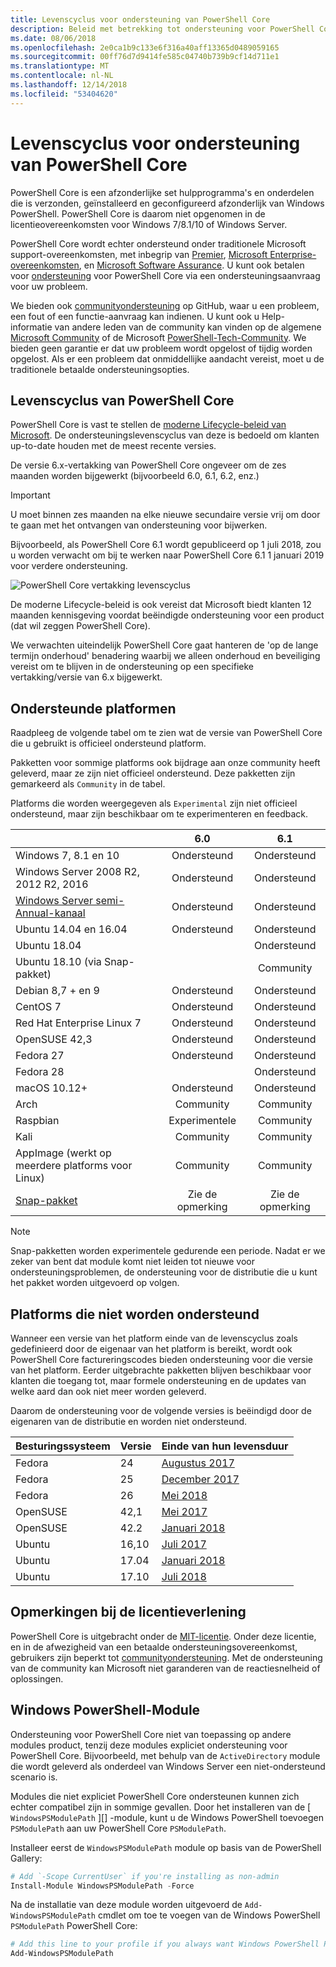 ```yaml
---
title: Levenscyclus voor ondersteuning van PowerShell Core
description: Beleid met betrekking tot ondersteuning voor PowerShell Core
ms.date: 08/06/2018
ms.openlocfilehash: 2e0ca1b9c133e6f316a40aff13365d0489059165
ms.sourcegitcommit: 00ff76d7d9414fe585c04740b739b9cf14d711e1
ms.translationtype: MT
ms.contentlocale: nl-NL
ms.lasthandoff: 12/14/2018
ms.locfileid: "53404620"
---
```

# <a name="powershell-core-support-lifecycle"></a>Levenscyclus voor ondersteuning van PowerShell Core

PowerShell Core is een afzonderlijke set hulpprogramma's en onderdelen die is verzonden, geïnstalleerd en geconfigureerd afzonderlijk van Windows PowerShell.
PowerShell Core is daarom niet opgenomen in de licentieovereenkomsten voor Windows 7/8.1/10 of Windows Server.

PowerShell Core wordt echter ondersteund onder traditionele Microsoft support-overeenkomsten, met inbegrip van [Premier][], [Microsoft Enterprise-overeenkomsten][enterprise-agreement], en [Microsoft Software Assurance][assurance].
U kunt ook betalen voor [ondersteuning][] voor PowerShell Core via een ondersteuningsaanvraag voor uw probleem.

We bieden ook [communityondersteuning][] op GitHub, waar u een probleem, een fout of een functie-aanvraag kan indienen.
U kunt ook u Help-informatie van andere leden van de community kan vinden op de algemene [Microsoft Community][] of de Microsoft [PowerShell-Tech-Community][].
We bieden geen garantie er dat uw probleem wordt opgelost of tijdig worden opgelost.
Als er een probleem dat onmiddellijke aandacht vereist, moet u de traditionele betaalde ondersteuningsopties.

## <a name="lifecycle-of-powershell-core"></a>Levenscyclus van PowerShell Core

PowerShell Core is vast te stellen de [moderne Lifecycle-beleid van Microsoft][modern].
De ondersteuningslevenscyclus van deze is bedoeld om klanten up-to-date houden met de meest recente versies.

De versie 6.x-vertakking van PowerShell Core ongeveer om de zes maanden worden bijgewerkt (bijvoorbeeld 6.0, 6.1, 6.2, enz.)

> [!IMPORTANT]
> U moet binnen zes maanden na elke nieuwe secundaire versie vrij om door te gaan met het ontvangen van ondersteuning voor bijwerken.

Bijvoorbeeld, als PowerShell Core 6.1 wordt gepubliceerd op 1 juli 2018, zou u worden verwacht om bij te werken naar PowerShell Core 6.1 1 januari 2019 voor verdere ondersteuning.

![PowerShell Core vertakking levenscyclus][lifecycle-chart]

De moderne Lifecycle-beleid is ook vereist dat Microsoft biedt klanten 12 maanden kennisgeving voordat beëindigde ondersteuning voor een product (dat wil zeggen PowerShell Core).

We verwachten uiteindelijk PowerShell Core gaat hanteren de 'op de lange termijn onderhoud' benadering waarbij we alleen onderhoud en beveiliging vereist om te blijven in de ondersteuning op een specifieke vertakking/versie van 6.x bijgewerkt.

## <a name="supported-platforms"></a>Ondersteunde platformen

Raadpleeg de volgende tabel om te zien wat de versie van PowerShell Core die u gebruikt is officieel ondersteund platform.

Pakketten voor sommige platforms ook bijdrage aan onze community heeft geleverd, maar ze zijn niet officieel ondersteund.
Deze pakketten zijn gemarkeerd als `Community` in de tabel.

Platforms die worden weergegeven als `Experimental` zijn niet officieel ondersteund, maar zijn beschikbaar om te experimenteren en feedback.

|                                                   | 6.0         | 6.1         |
|---------------------------------------------------|:-----------:|:-----------:|
| Windows 7, 8.1 en 10                            | Ondersteund   | Ondersteund   |
| Windows Server 2008 R2, 2012 R2, 2016             | Ondersteund   | Ondersteund   |
| [Windows Server semi-Annual-kanaal][semi-annual] | Ondersteund   | Ondersteund   |
| Ubuntu 14.04 en 16.04                           | Ondersteund   | Ondersteund   |
| Ubuntu 18.04                                      |             | Ondersteund   |
| Ubuntu 18.10 (via Snap-pakket)                   |             | Community   |
| Debian 8,7 + en 9                                | Ondersteund   | Ondersteund   |
| CentOS 7                                          | Ondersteund   | Ondersteund   |
| Red Hat Enterprise Linux 7                        | Ondersteund   | Ondersteund   |
| OpenSUSE 42,3                                     | Ondersteund   | Ondersteund   |
| Fedora 27                                         | Ondersteund   | Ondersteund   |
| Fedora 28                                         |             | Ondersteund   |
| macOS 10.12+                                      | Ondersteund   | Ondersteund   |
| Arch                                              | Community   | Community   |
| Raspbian                                          | Experimentele| Community   |
| Kali                                              | Community   | Community   |
| AppImage (werkt op meerdere platforms voor Linux)     | Community   | Community   |
| [Snap-pakket](https://snapcraft.io/powershell)   | Zie de opmerking    | Zie de opmerking    |

> [!NOTE]
> Snap-pakketten worden experimentele gedurende een periode.  Nadat er we zeker van bent dat module komt niet leiden tot nieuwe voor ondersteuningsproblemen, de ondersteuning voor de distributie die u kunt het pakket worden uitgevoerd op volgen.

## <a name="platform-which-are-out-of-support"></a>Platforms die niet worden ondersteund

Wanneer een versie van het platform einde van de levenscyclus zoals gedefinieerd door de eigenaar van het platform is bereikt, wordt ook PowerShell Core factureringscodes bieden ondersteuning voor die versie van het platform. Eerder uitgebrachte pakketten blijven beschikbaar voor klanten die toegang tot, maar formele ondersteuning en de updates van welke aard dan ook niet meer worden geleverd.

Daarom de ondersteuning voor de volgende versies is beëindigd door de eigenaren van de distributie en worden niet ondersteund.

| Besturingssysteem       | Versie | Einde van hun levensduur                                                                                 |
|----------|---------|---------------------------------------------------------------------------------------------|
| Fedora   | 24      | [Augustus 2017](https://fedoramagazine.org/fedora-24-eol/)                                    |
| Fedora   | 25      | [December 2017](https://fedoramagazine.org/fedora-25-end-life/)                             |
| Fedora   | 26      | [Mei 2018](https://fedoramagazine.org/fedora-26-end-life/)                                  |
| OpenSUSE | 42,1    | [Mei 2017](https://lists.opensuse.org/opensuse-security-announce/2017-05/msg00053.html)     |
| OpenSUSE | 42.2    | [Januari 2018](https://lists.opensuse.org/opensuse-security-announce/2017-11/msg00066.html) |
| Ubuntu   | 16,10   | [Juli 2017](https://lists.ubuntu.com/archives/ubuntu-announce/2017-July/000223.html)        |
| Ubuntu   | 17.04   | [Januari 2018](https://lists.ubuntu.com/archives/ubuntu-announce/2018-January.txt)          |
| Ubuntu   | 17.10   | [Juli 2018](https://lists.ubuntu.com/archives/ubuntu-announce/2018-July/000232.html)        |

## <a name="notes-on-licensing"></a>Opmerkingen bij de licentieverlening

PowerShell Core is uitgebracht onder de [MIT-licentie][].
Onder deze licentie, en in de afwezigheid van een betaalde ondersteuningsovereenkomst, gebruikers zijn beperkt tot [communityondersteuning][].
Met de ondersteuning van de community kan Microsoft niet garanderen van de reactiesnelheid of oplossingen.

## <a name="windows-powershell-module"></a>Windows PowerShell-Module

Ondersteuning voor PowerShell Core niet van toepassing op andere modules product, tenzij deze modules expliciet ondersteuning voor PowerShell Core.
Bijvoorbeeld, met behulp van de `ActiveDirectory` module die wordt geleverd als onderdeel van Windows Server een niet-ondersteund scenario is.

Modules die niet expliciet PowerShell Core ondersteunen kunnen zich echter compatibel zijn in sommige gevallen.
Door het installeren van de [ `WindowsPSModulePath` ][] -module, kunt u de Windows PowerShell toevoegen `PSModulePath` aan uw PowerShell Core `PSModulePath`.

Installeer eerst de `WindowsPSModulePath` module op basis van de PowerShell Gallery:

```powershell
# Add `-Scope CurrentUser` if you're installing as non-admin
Install-Module WindowsPSModulePath -Force
```

Na de installatie van deze module worden uitgevoerd de `Add-WindowsPSModulePath` cmdlet om toe te voegen van de Windows PowerShell `PSModulePath` PowerShell Core:

```powershell
# Add this line to your profile if you always want Windows PowerShell PSModulePath
Add-WindowsPSModulePath
```

[Premier]: https://www.microsoft.com/en-us/microsoftservices/support.aspx
[enterprise-agreement]: https://www.microsoft.com/en-us/licensing/licensing-programs/enterprise.aspx
[assurance]: https://www.microsoft.com/en-us/licensing/licensing-programs/software-assurance-default.aspx
[communityondersteuning]: https://github.com/powershell/powershell/issues
[Microsoft Community]: https://answers.microsoft.com/
[PowerShell-Tech-Community]: https://techcommunity.microsoft.com/t5/PowerShell/ct-p/WindowsPowerShell
[ondersteuning]: https://support.microsoft.com/assistedsupportproducts
[modern]: https://support.microsoft.com/help/30881/modern-lifecycle-policy
[lifecycle-chart]: ./images/modern-lifecycle.png
[semi-annual]: https://docs.microsoft.com/windows-server/get-started/semi-annual-channel-overview
[MIT-licentie]: https://github.com/PowerShell/PowerShell/blob/master/LICENSE.txt
['WindowsPSModulePath']: https://www.powershellgallery.com/packages/WindowsPSModulePath/
